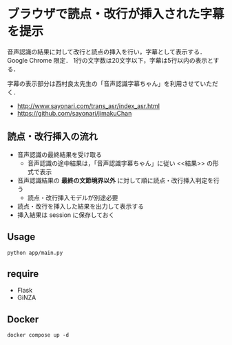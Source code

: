 # ブラウザで読点・改行が挿入された字幕を提示

音声認識の結果に対して改行と読点の挿入を行い，字幕として表示する．
Google Chrome 限定．
1行の文字数は20文字以下，字幕は5行以内の表示とする．

字幕の表示部分は西村良太先生の「音声認識字幕ちゃん」を利用させていただく．
- http://www.sayonari.com/trans_asr/index_asr.html
- https://github.com/sayonari/jimakuChan

## 読点・改行挿入の流れ

- 音声認識の最終結果を受け取る
  - 音声認識の途中結果は，「音声認識字幕ちゃん」に従い <<結果>> の形式で表示
- 音声認識結果の **最終の文節境界以外** に対して順に読点・改行挿入判定を行う
  - 読点・改行挿入モデルが別途必要
- 読点・改行を挿入した結果を出力して表示する
- 挿入結果は session に保存しておく

## Usage

```shell
python app/main.py
```

## require

- Flask
- GiNZA

## Docker

```shell
docker compose up -d
```
